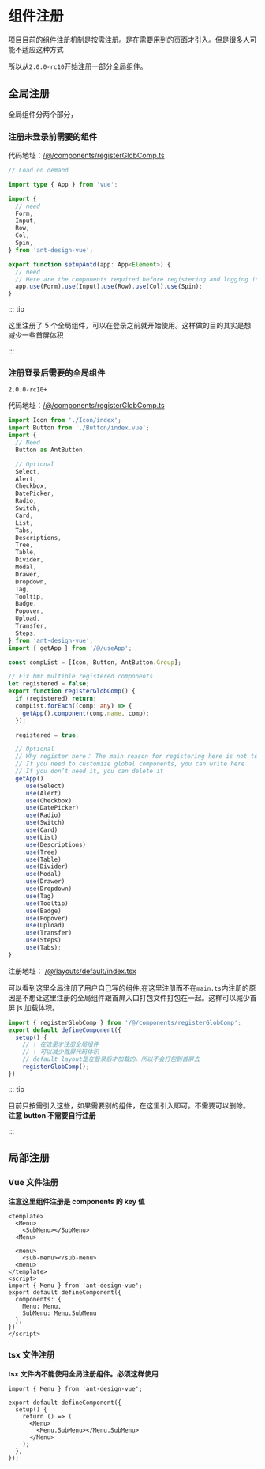# 组件注册

项目目前的组件注册机制是按需注册。是在需要用到的页面才引入。但是很多人可能不适应这种方式

所以从`2.0.0-rc10`开始注册一部分全局组件。

## 全局注册

全局组件分两个部分，

### 注册未登录前需要的组件

代码地址：[/@/components/registerGlobComp.ts](https://github.com/anncwb/vue-vben-admin/tree/main/src/setup/ant-design-vue/index.ts)

```ts
// Load on demand

import type { App } from 'vue';

import {
  // need
  Form,
  Input,
  Row,
  Col,
  Spin,
} from 'ant-design-vue';

export function setupAntd(app: App<Element>) {
  // need
  // Here are the components required before registering and logging in
  app.use(Form).use(Input).use(Row).use(Col).use(Spin);
}
```

::: tip

这里注册了 5 个全局组件，可以在登录之前就开始使用。这样做的目的其实是想减少一些首屏体积

:::

### 注册登录后需要的全局组件

`2.0.0-rc10+`

代码地址：[/@/components/registerGlobComp.ts](https://github.com/anncwb/vue-vben-admin/tree/main/src/components/registerGlobComp.ts)

```ts
import Icon from './Icon/index';
import Button from './Button/index.vue';
import {
  // Need
  Button as AntButton,

  // Optional
  Select,
  Alert,
  Checkbox,
  DatePicker,
  Radio,
  Switch,
  Card,
  List,
  Tabs,
  Descriptions,
  Tree,
  Table,
  Divider,
  Modal,
  Drawer,
  Dropdown,
  Tag,
  Tooltip,
  Badge,
  Popover,
  Upload,
  Transfer,
  Steps,
} from 'ant-design-vue';
import { getApp } from '/@/useApp';

const compList = [Icon, Button, AntButton.Group];

// Fix hmr multiple registered components
let registered = false;
export function registerGlobComp() {
  if (registered) return;
  compList.forEach((comp: any) => {
    getApp().component(comp.name, comp);
  });

  registered = true;

  // Optional
  // Why register here： The main reason for registering here is not to increase the size of the first screen code
  // If you need to customize global components, you can write here
  // If you don’t need it, you can delete it
  getApp()
    .use(Select)
    .use(Alert)
    .use(Checkbox)
    .use(DatePicker)
    .use(Radio)
    .use(Switch)
    .use(Card)
    .use(List)
    .use(Descriptions)
    .use(Tree)
    .use(Table)
    .use(Divider)
    .use(Modal)
    .use(Drawer)
    .use(Dropdown)
    .use(Tag)
    .use(Tooltip)
    .use(Badge)
    .use(Popover)
    .use(Upload)
    .use(Transfer)
    .use(Steps)
    .use(Tabs);
}
```

注册地址： [/@/layouts/default/index.tsx](https://github.com/anncwb/vue-vben-admin/tree/main/src/layouts/default/index.tsx)

可以看到这里全局注册了用户自己写的组件,在这里注册而不在`main.ts`内注册的原因是不想让这里注册的全局组件跟首屏入口打包文件打包在一起。这样可以减少首屏 js 加载体积。

```ts
import { registerGlobComp } from '/@/components/registerGlobComp';
export default defineComponent({
  setup() {
    // ! 在这里才注册全局组件
    // ! 可以减少首屏代码体积
    // default layout是在登录后才加载的。所以不会打包到首屏去
    registerGlobComp();
})
```

::: tip

目前只按需引入这些，如果需要别的组件，在这里引入即可。不需要可以删除。 **注意 button 不需要自行注册**

:::

## 局部注册

### Vue 文件注册

**注意这里组件注册是 components 的 key 值**

```vue
<template>
  <Menu>
    <SubMenu></SubMenu>
  <Menu>

  <menu>
    <sub-menu></sub-menu>
  <menu>
</template>
<script>
import { Menu } from 'ant-design-vue';
export default defineComponent({
  components: {
    Menu: Menu,
    SubMenu: Menu.SubMenu
  },
})
</script>
```

### tsx 文件注册

**tsx 文件内不能使用全局注册组件。必须这样使用**

```tsx
import { Menu } from 'ant-design-vue';

export default defineComponent({
  setup() {
    return () => (
      <Menu>
        <Menu.SubMenu></Menu.SubMenu>
      </Menu>
    );
  },
});
```
